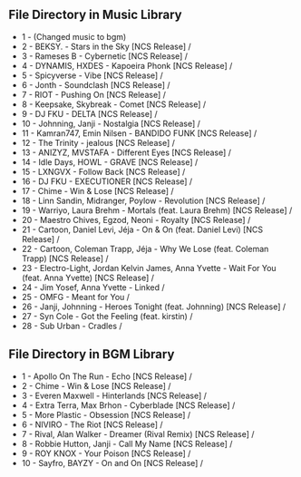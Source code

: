 ## **File Directory in Music Library**
- 1 - (Changed music to bgm)
- 2 - BEKSY. - Stars in the Sky [NCS Release] /
- 3 - Rameses B - Cybernetic [NCS Release] /
- 4 - DYNAMIS, HXDES - Kapoeira Phonk [NCS Release] /
- 5 - Spicyverse - Vibe [NCS Release] /
- 6 - Jonth - Soundclash [NCS Release] /
- 7 - RIOT - Pushing On [NCS Release] /
- 8 - Keepsake, Skybreak - Comet [NCS Release] /
- 9 - DJ FKU - DELTA [NCS Release] /
- 10 - Johnning, Janji - Nostalgia [NCS Release] /
- 11 - Kamran747, Emin Nilsen - BANDIDO FUNK [NCS Release] /
- 12 - The Trinity - jealous [NCS Release] /
- 13 - ANIZYZ, MVSTAFA - Different Eyes [NCS Release] /
- 14 - Idle Days, HOWL - GRAVE [NCS Release] /
- 15 - LXNGVX - Follow Back [NCS Release] /
- 16 - DJ FKU - EXECUTIONER [NCS Release] /
- 17 - Chime - Win & Lose [NCS Release] /
- 18 - Linn Sandin, Midranger, Poylow - Revolution [NCS Release] /
- 19 - Warriyo, Laura Brehm - Mortals (feat. Laura Brehm) [NCS Release] /
- 20 - Maestro Chives, Egzod, Neoni - Royalty [NCS Release] /
- 21 - Cartoon, Daniel Levi, Jéja - On & On (feat. Daniel Levi) [NCS Release] /
- 22 - Cartoon, Coleman Trapp, Jéja - Why We Lose (feat. Coleman Trapp) [NCS Release] /
- 23 - Electro-Light, Jordan Kelvin James, Anna Yvette - Wait For You (feat. Anna Yvette) [NCS Release] /
- 24 - Jim Yosef, Anna Yvette - Linked /
- 25 - OMFG - Meant for You /
- 26 - Janji, Johnning - Heroes Tonight (feat. Johnning) [NCS Release] /  
- 27 - Syn Cole - Got the Feeling (feat. kirstin) /
- 28 - Sub Urban - Cradles /

## **File Directory in BGM Library**                
- 1 - Apollo On The Run - Echo [NCS Release] /
- 2 - Chime - Win & Lose [NCS Release] /
- 3 - Everen Maxwell - Hinterlands [NCS Release] /
- 4 - Extra Terra, Max Brhon - Cyberblade [NCS Release] /
- 5 - More Plastic - Obsession [NCS Release] /
- 6 - NIVIRO - The Riot [NCS Release] /
- 7 - Rival, Alan Walker - Dreamer (Rival Remix) [NCS Release] /
- 8 - Robbie Hutton, Janji - Call My Name [NCS Release] /
- 9 - ROY KNOX - Your Poison [NCS Release] /
- 10 - Sayfro, BAYZY - On and On [NCS Release] /